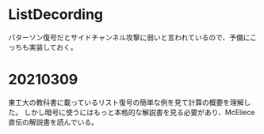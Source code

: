 # ListDecording

パターソン復号だとサイドチャンネル攻撃に弱いと言われているので、予備にこっちも実装しておく。

# 20210309

東工大の教科書に載っているリスト復号の簡単な例を見て計算の概要を理解した。
しかし暗号に使うにはもっと本格的な解説書を見る必要があり、McEliece直伝の解説書を読んでいる。
